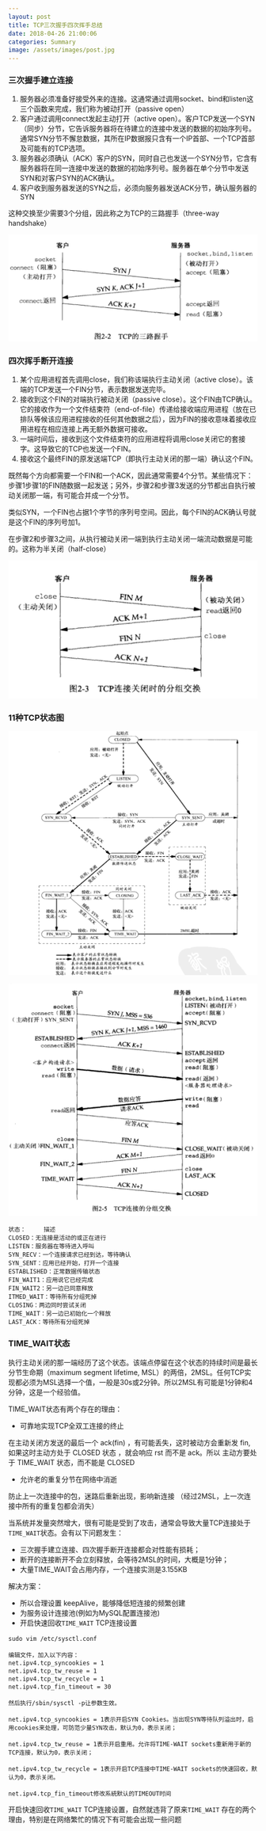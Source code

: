 ```yaml
---
layout: post
title: TCP三次握手四次挥手总结
date: 2018-04-26 21:00:06
categories: Summary
image: /assets/images/post.jpg
---
```


### 三次握手建立连接

1. 服务器必须准备好接受外来的连接。这通常通过调用socket、bind和listen这三个函数来完成，我们称为被动打开（passive open）
2. 客户通过调用connect发起主动打开（active open）。客户TCP发送一个SYN（同步）分节，它告诉服务器将在待建立的连接中发送的数据的初始序列号。通常SYN分节不懈怠数据，其所在IP数据报只含有一个IP首部、一个TCP首部及可能有的TCP选项。
3. 服务器必须确认（ACK）客户的SYN，同时自己也发送一个SYN分节，它含有服务器将在同一连接中发送的数据的初始序列号。服务器在单个分节中发送SYN和对客户SYN的ACK确认。
4. 客户收到服务器发送的SYN之后，必须向服务器发送ACK分节，确认服务器的SYN

这种交换至少需要3个分组，因此称之为TCP的三路握手（three-way handshake）

![tcp]( /assets/images/TCP/tcp1.png "Optional title")

### 四次挥手断开连接

1. 某个应用进程首先调用close，我们称该端执行主动关闭（active close）。该端的TCP发送一个FIN分节，表示数据发送完毕。
2. 接收到这个FIN的对端执行被动关闭（passive close）。这个FIN由TCP确认。它的接收作为一个文件结束符（end-of-file）传递给接收端应用进程（放在已排队等候该应用进程接收的任何其他数据之后），因为FIN的接收意味着接收应用进程在相应连接上再无额外数据可接收。
3. 一端时间后，接收到这个文件结束符的应用进程将调用close关闭它的套接字。这导致它的TCP也发送一个FIN。
4. 接收这个最终FIN的原发送端TCP（即执行主动关闭的那一端）确认这个FIN。

既然每个方向都需要一个FIN和一个ACK，因此通常需要4个分节。某些情况下：步骤1步骤1的FIN随数据一起发送；另外，步骤2和步骤3发送的分节都出自执行被动关闭那一端，有可能合并成一个分节。

类似SYN，一个FIN也占据1个字节的序列号空间。因此，每个FIN的ACK确认号就是这个FIN的序列号加1。

在步骤2和步骤3之间，从执行被动关闭一端到执行主动关闭一端流动数据是可能的。这称为半关闭（half-close）

![tcp]( /assets/images/TCP/tcp2.png "Optional title")

### 11种TCP状态图

![tcp]( /assets/images/TCP/tcp3.png "Optional title")

![tcp]( /assets/images/TCP/tcp4.png "Optional title")

```
状态：     描述
CLOSED：无连接是活动的或正在进行
LISTEN：服务器在等待进入呼叫
SYN_RECV：一个连接请求已经到达，等待确认
SYN_SENT：应用已经开始，打开一个连接
ESTABLISHED：正常数据传输状态
FIN_WAIT1：应用说它已经完成
FIN_WAIT2：另一边已同意释放
ITMED_WAIT：等待所有分组死掉
CLOSING：两边同时尝试关闭
TIME_WAIT：另一边已初始化一个释放
LAST_ACK：等待所有分组死掉
```

### TIME_WAIT状态

执行主动关闭的那一端经历了这个状态。该端点停留在这个状态的持续时间是最长分节生命期（maximum segment lifetime, MSL）的两倍，2MSL。任何TCP实现都必须为MSL选择一个值，一般是30s或2分钟。所以2MSL有可能是1分钟和4分钟，这是一个经验值。

TIME_WAIT状态有两个存在的理由：

- 可靠地实现TCP全双工连接的终止

在主动关闭方发送的最后一个 ack(fin) ，有可能丢失，这时被动方会重新发
fin, 如果这时主动方处于 CLOSED 状态 ，就会响应 rst 而不是 ack。所以
主动方要处于 TIME_WAIT 状态，而不能是 CLOSED

- 允许老的重复分节在网络中消逝

防止上一次连接中的包，迷路后重新出现，影响新连接
（经过2MSL，上一次连接中所有的重复包都会消失）

当系统并发量突然增大，很有可能是受到了攻击，通常会导致大量TCP连接处于`TIME_WAIT`状态。会有以下问题发生：

+ 三次握手建立连接、四次握手断开连接都会对性能有损耗；
+ 断开的连接断开不会立刻释放，会等待2MSL的时间，大概是1分钟；
+ 大量TIME_WAIT会占用内存，一个连接实测是3.155KB

解决方案：

- 所以合理设置 keepAlive，能够降低短连接的频繁创建
- 为服务设计连接池(例如为MySQL配置连接池)
- 开启快速回收`TIME_WAIT` TCP连接设置

```
sudo vim /etc/sysctl.conf

编辑文件，加入以下内容：
net.ipv4.tcp_syncookies = 1
net.ipv4.tcp_tw_reuse = 1
net.ipv4.tcp_tw_recycle = 1
net.ipv4.tcp_fin_timeout = 30

然后执行/sbin/sysctl -p让参数生效。

net.ipv4.tcp_syncookies = 1表示开启SYN Cookies。当出现SYN等待队列溢出时，启用cookies来处理，可防范少量SYN攻击，默认为0，表示关闭；

net.ipv4.tcp_tw_reuse = 1表示开启重用。允许将TIME-WAIT sockets重新用于新的TCP连接，默认为0，表示关闭；

net.ipv4.tcp_tw_recycle = 1表示开启TCP连接中TIME-WAIT sockets的快速回收，默认为0，表示关闭。

net.ipv4.tcp_fin_timeout修改系統默认的TIMEOUT时间
```

开启快速回收`TIME_WAIT` TCP连接设置，自然就违背了原来`TIME_WAIT` 存在的两个理由，特别是在网络繁忙的情况下有可能会出现一些问题

